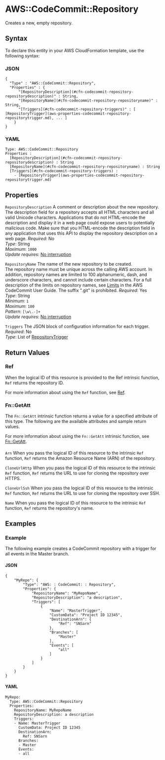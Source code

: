 # AWS::CodeCommit::Repository<a name="aws-resource-codecommit-repository"></a>

Creates a new, empty repository\.

## Syntax<a name="aws-resource-codecommit-repository-syntax"></a>

To declare this entity in your AWS CloudFormation template, use the following syntax:

### JSON<a name="aws-resource-codecommit-repository-syntax.json"></a>

```
{
  "Type" : "AWS::CodeCommit::Repository",
  "Properties" : {
      "[RepositoryDescription](#cfn-codecommit-repository-repositorydescription)" : String,
      "[RepositoryName](#cfn-codecommit-repository-repositoryname)" : String,
      "[Triggers](#cfn-codecommit-repository-triggers)" : [ [RepositoryTrigger](aws-properties-codecommit-repository-repositorytrigger.md), ... ]
    }
}
```

### YAML<a name="aws-resource-codecommit-repository-syntax.yaml"></a>

```
Type: AWS::CodeCommit::Repository
Properties : 
﻿  [RepositoryDescription](#cfn-codecommit-repository-repositorydescription) : String
﻿  [RepositoryName](#cfn-codecommit-repository-repositoryname) : String
﻿  [Triggers](#cfn-codecommit-repository-triggers) : 
    - [RepositoryTrigger](aws-properties-codecommit-repository-repositorytrigger.md)
```

## Properties<a name="aws-resource-codecommit-repository-properties"></a>

`RepositoryDescription`  <a name="cfn-codecommit-repository-repositorydescription"></a>
A comment or description about the new repository\.  
The description field for a repository accepts all HTML characters and all valid Unicode characters\. Applications that do not HTML\-encode the description and display it in a web page could expose users to potentially malicious code\. Make sure that you HTML\-encode the description field in any application that uses this API to display the repository description on a web page\.
*Required*: No  
*Type*: String  
*Maximum*: `1000`  
*Update requires*: [No interruption](https://docs.aws.amazon.com/AWSCloudFormation/latest/UserGuide/using-cfn-updating-stacks-update-behaviors.html#update-no-interrupt)

`RepositoryName`  <a name="cfn-codecommit-repository-repositoryname"></a>
The name of the new repository to be created\.  
The repository name must be unique across the calling AWS account\. In addition, repository names are limited to 100 alphanumeric, dash, and underscore characters, and cannot include certain characters\. For a full description of the limits on repository names, see [Limits](https://docs.aws.amazon.com/codecommit/latest/userguide/limits.html) in the AWS CodeCommit User Guide\. The suffix "\.git" is prohibited\.
*Required*: Yes  
*Type*: String  
*Minimum*: `1`  
*Maximum*: `100`  
*Pattern*: `[\w\.-]+`  
*Update requires*: [No interruption](https://docs.aws.amazon.com/AWSCloudFormation/latest/UserGuide/using-cfn-updating-stacks-update-behaviors.html#update-no-interrupt)

`Triggers`  <a name="cfn-codecommit-repository-triggers"></a>
The JSON block of configuration information for each trigger\.  
*Required*: No  
*Type*: List of [RepositoryTrigger](aws-properties-codecommit-repository-repositorytrigger.md)

## Return Values<a name="aws-resource-codecommit-repository-return-values"></a>

### Ref<a name="aws-resource-codecommit-repository-return-values-ref"></a>

When the logical ID of this resource is provided to the Ref intrinsic function, `Ref` returns the repository ID\. 

For more information about using the `Ref` function, see [Ref](https://docs.aws.amazon.com/AWSCloudFormation/latest/UserGuide/intrinsic-function-reference-ref.html)\.

### Fn::GetAtt<a name="aws-resource-codecommit-repository-return-values-fn--getatt"></a>

The `Fn::GetAtt` intrinsic function returns a value for a specified attribute of this type\. The following are the available attributes and sample return values\.

For more information about using the `Fn::GetAtt` intrinsic function, see [Fn::GetAtt](https://docs.aws.amazon.com/AWSCloudFormation/latest/UserGuide/intrinsic-function-reference-getatt.html)\.

#### <a name="aws-resource-codecommit-repository-return-values-fn--getatt-fn--getatt"></a>

`Arn`  <a name="Arn-fn::getatt"></a>
 When you pass the logical ID of this resource to the intrinsic `Ref` function, `Ref` returns the Amazon Resource Name \(ARN\) of the repository\.

`CloneUrlHttp`  <a name="CloneUrlHttp-fn::getatt"></a>
 When you pass the logical ID of this resource to the intrinsic `Ref` function, `Ref` returns the URL to use for cloning the repository over HTTPS\.

`CloneUrlSsh`  <a name="CloneUrlSsh-fn::getatt"></a>
 When you pass the logical ID of this resource to the intrinsic `Ref` function, `Ref` returns the URL to use for cloning the repository over SSH\.

`Name`  <a name="Name-fn::getatt"></a>
 When you pass the logical ID of this resource to the intrinsic `Ref` function, `Ref` returns the repository's name\.

## Examples<a name="aws-resource-codecommit-repository--examples"></a>

### Example<a name="aws-resource-codecommit-repository--examples--Example"></a>

The following example creates a CodeCommit repository with a trigger for all events in the Master branch\. 

#### JSON<a name="aws-resource-codecommit-repository--examples--Example--json"></a>

```
{
    "MyRepo": {
        "Type": "AWS: : CodeCommit: : Repository",
        "Properties": {
            "RepositoryName": "MyRepoName",
            "RepositoryDescription": "a description",
            "Triggers": [
                {
                    "Name": "MasterTrigger",
                    "CustomData": "Project ID 12345",
                    "DestinationArn": {
                        "Ref": "SNSarn"
                    },
                    "Branches": [
                        "Master"
                    ],
                    "Events": [
                        "all"
                    ]
                }
            ]
        }
    }
}
```

#### YAML<a name="aws-resource-codecommit-repository--examples--Example--yaml"></a>

```
MyRepo:
  Type: AWS::CodeCommit::Repository
  Properties:
    RepositoryName: MyRepoName
    RepositoryDescription: a description
    Triggers:
    - Name: MasterTrigger
      CustomData: Project ID 12345
      DestinationArn:
        Ref: SNSarn
      Branches:
      - Master
      Events:
      - all
```